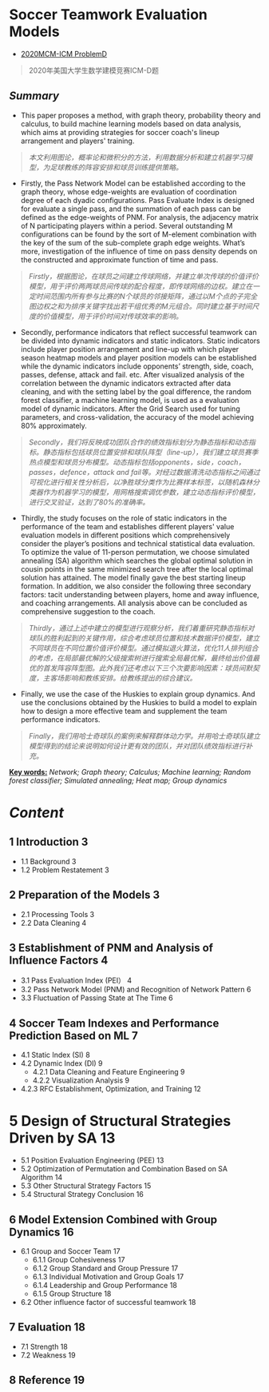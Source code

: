 # **Soccer Teamwork Evaluation Models**

- <u>2020MCM-ICM ProblemD</u>
> 2020年美国大学生数学建模竞赛ICM-D题

##  ***Summary***

- This paper proposes a method, with graph theory, probability theory and calculus, to build machine learning models based on data analysis, which aims at providing strategies for soccer coach's lineup arrangement and players' training.

> *本文利用图论，概率论和微积分的方法，利用数据分析和建立机器学习模型，为足球教练的阵容安排和球员训练提供策略。*

- Firstly, the Pass Network Model can be established according to the graph theory, whose edge-weights are evaluation of coordination degree of each dyadic configurations. Pass Evaluate Index is designed for evaluate a single pass, and the summation of each pass can be defined as the edge-weights of PNM. For analysis, the adjacency matrix of N participating players within a period. Several outstanding M configurations can be found by the sort of M-element combination with the key of the sum of the sub-complete graph edge weights. What’s more, investigation of the influence of time on pass density depends on the constructed and approximate function of time and pass.

> *Firstly，根据图论，在球员之间建立传球网络，并建立单次传球的价值评价模型，用于评价两两球员间传球的配合程度，即传球网络的边权。建立在一定时间范围内所有参与比赛的N个球员的邻接矩阵，通过以M个点的子完全图边权之和为排序关键字找出若干组优秀的M元组合。同时建立基于时间尺度的价值模型，用于评价时间对传球效率的影响。*

- Secondly, performance indicators that reflect successful teamwork can be divided into dynamic indicators and static indicators. Static indicators include player position arrangement and line-up with which player season heatmap models and player position models can be established while the dynamic indicators include opponents’ strength, side, coach, passes, defense, attack and fail. etc. After visualized analysis of the correlation between the dynamic indicators extracted after data cleaning, and with the setting label by the goal difference, the random forest classifier, a machine learning model, is used as a evaluation model of dynamic indicators. After the Grid Search used for tuning parameters, and cross-validation, the accuracy of the model achieving 80% approximately.

> *Secondly，我们将反映成功团队合作的绩效指标划分为静态指标和动态指标。静态指标包括球员位置安排和球队阵型（line-up），我们建立球员赛季热点模型和球员分布模型。动态指标包括opponents，side，coach，passes，defence，attack and fail等。对经过数据清洗动态指标之间通过可视化进行相关性分析后，以净胜球分类作为比赛样本标签，以随机森林分类器作为机器学习的模型，用网格搜索调优参数，建立动态指标评价模型，进行交叉验证，达到了80%的准确率。*

- Thirdly, the study focuses on the role of static indicators in the performance of the team and establishes different players' value evaluation models in different positions which comprehensively consider the player’s positions and technical statistical data evaluation. To optimize the value of 11-person permutation, we choose simulated annealing (SA) algorithm which searches the global optimal solution in cousin points in the same minimized search tree after the local optimal solution has attained. The model finally gave the best starting lineup formation. In addition, we also consider the following three secondary factors: tacit understanding between players, home and away influence, and coaching arrangements. All analysis above can be concluded as comprehensive suggestion to the coach.

> *Thirdly，通过上述中建立的模型进行观察分析，我们着重研究静态指标对球队的胜利起到的关键作用，综合考虑球员位置和技术数据评价模型，建立不同球员在不同位置价值评价模型。通过模拟退火算法，优化11人排列组合的考虑，在局部最优解的父级搜索树进行搜索全局最优解，最终给出价值最优的首发阵容阵型图。此外我们还考虑以下三个次要影响因素：球员间默契度，主客场影响和教练安排。给教练提出的综合建议。*

- Finally, we use the case of the Huskies to explain group dynamics. And use the conclusions obtained by the Huskies to build a model to explain how to design a more effective team and supplement the team performance indicators.

> *Finally，我们用哈士奇球队的案例来解释群体动力学。并用哈士奇球队建立模型得到的结论来说明如何设计更有效的团队，并对团队绩效指标进行补充。*

<u>**Key words:**</u>  *Network; Graph theory; Calculus; Machine learning; Random forest classifier; Simulated annealing; Heat map; Group dynamics*

# *Content*

## 1	Introduction	3
- 1.1 Background	3
- 1.2 Problem Restatement	3
## 2	Preparation of the Models	3
- 2.1 Processing Tools	3
- 2.2 Data Cleaning	4
## 3	Establishment of PNM and Analysis of Influence Factors	4
- 3.1 Pass Evaluation Index (PEI）	4
- 3.2 Pass Network Model (PNM) and Recognition of Network Pattern	6
- 3.3 Fluctuation of Passing State at The Time	6
## 4	Soccer Team Indexes and Performance Prediction Based on ML	7
- 4.1 Static Index (SI)	8
- 4.2 Dynamic Index (DI)	9
	- 4.2.1 Data Cleaning and Feature Engineering	9
	- 4.2.2 Visualization Analysis	9
- 4.2.3 RFC Establishment, Optimization, and Training	12
# 5	Design of Structural Strategies Driven by SA	13
- 5.1 Position Evaluation Engineering (PEE)	13
- 5.2 Optimization of Permutation and Combination Based on SA Algorithm	14
- 5.3 Other Structural Strategy Factors	15
- 5.4 Structural Strategy Conclusion	16
## 6	Model Extension Combined with Group Dynamics	16
- 6.1 Group and Soccer Team	17
	- 6.1.1 Group Cohesiveness	17
	- 6.1.2 Group Standard and Group Pressure	17
	- 6.1.3 Individual Motivation and Group Goals	17
	- 6.1.4 Leadership and Group Performance	18
	- 6.1.5 Group Structure	18
- 6.2 Other influence factor of successful teamwork	18
## 7	Evaluation	18
- 7.1 Strength	18
- 7.2 Weakness	19
## 8	Reference	19









